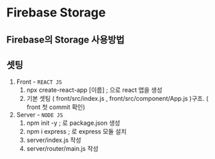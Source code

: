 # Firebase Storage

## Firebase의 Storage 사용방법

## 셋팅

1. Front - `REACT JS`
   1. npx create-react-app [이름]  ; 으로 react 앱을 생성
   2. 기본 셋팅 ( front/src/index.js ,  front/src/component/App.js )구조. ( front 첫 commit 확인)
2. Server - `NODE JS`
   1. npm init -y ; 로 package.json 생성
   2. npm i express ; 로 express 모듈 설치
   3. server/index.js 작성
   4. server/router/main.js 작성



